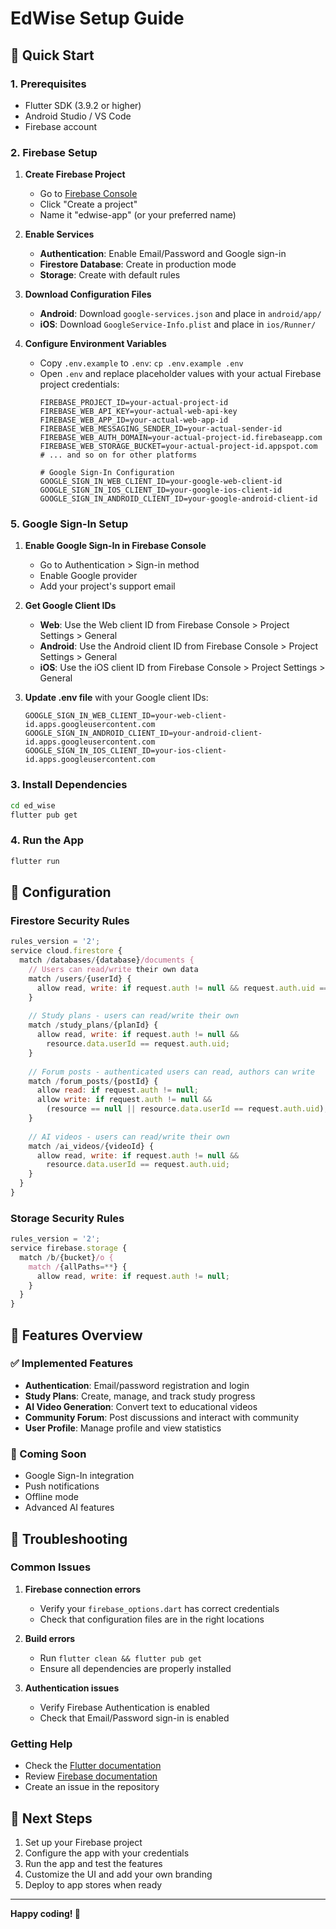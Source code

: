 # EdWise Setup Guide

## 🚀 Quick Start

### 1. Prerequisites
- Flutter SDK (3.9.2 or higher)
- Android Studio / VS Code
- Firebase account

### 2. Firebase Setup

1. **Create Firebase Project**
   - Go to [Firebase Console](https://console.firebase.google.com/)
   - Click "Create a project"
   - Name it "edwise-app" (or your preferred name)

2. **Enable Services**
   - **Authentication**: Enable Email/Password and Google sign-in
   - **Firestore Database**: Create in production mode
   - **Storage**: Create with default rules

3. **Download Configuration Files**
   - **Android**: Download `google-services.json` and place in `android/app/`
   - **iOS**: Download `GoogleService-Info.plist` and place in `ios/Runner/`

4. **Configure Environment Variables**
   - Copy `.env.example` to `.env`: `cp .env.example .env`
   - Open `.env` and replace placeholder values with your actual Firebase project credentials:
     ```
     FIREBASE_PROJECT_ID=your-actual-project-id
     FIREBASE_WEB_API_KEY=your-actual-web-api-key
     FIREBASE_WEB_APP_ID=your-actual-web-app-id
     FIREBASE_WEB_MESSAGING_SENDER_ID=your-actual-sender-id
     FIREBASE_WEB_AUTH_DOMAIN=your-actual-project-id.firebaseapp.com
     FIREBASE_WEB_STORAGE_BUCKET=your-actual-project-id.appspot.com
     # ... and so on for other platforms
     
     # Google Sign-In Configuration
     GOOGLE_SIGN_IN_WEB_CLIENT_ID=your-google-web-client-id
     GOOGLE_SIGN_IN_IOS_CLIENT_ID=your-google-ios-client-id
     GOOGLE_SIGN_IN_ANDROID_CLIENT_ID=your-google-android-client-id
     ```

### 5. Google Sign-In Setup

1. **Enable Google Sign-In in Firebase Console**
   - Go to Authentication > Sign-in method
   - Enable Google provider
   - Add your project's support email

2. **Get Google Client IDs**
   - **Web**: Use the Web client ID from Firebase Console > Project Settings > General
   - **Android**: Use the Android client ID from Firebase Console > Project Settings > General
   - **iOS**: Use the iOS client ID from Firebase Console > Project Settings > General

3. **Update .env file** with your Google client IDs:
   ```
   GOOGLE_SIGN_IN_WEB_CLIENT_ID=your-web-client-id.apps.googleusercontent.com
   GOOGLE_SIGN_IN_ANDROID_CLIENT_ID=your-android-client-id.apps.googleusercontent.com
   GOOGLE_SIGN_IN_IOS_CLIENT_ID=your-ios-client-id.apps.googleusercontent.com
   ```

### 3. Install Dependencies
```bash
cd ed_wise
flutter pub get
```

### 4. Run the App
```bash
flutter run
```

## 🔧 Configuration

### Firestore Security Rules
```javascript
rules_version = '2';
service cloud.firestore {
  match /databases/{database}/documents {
    // Users can read/write their own data
    match /users/{userId} {
      allow read, write: if request.auth != null && request.auth.uid == userId;
    }
    
    // Study plans - users can read/write their own
    match /study_plans/{planId} {
      allow read, write: if request.auth != null && 
        resource.data.userId == request.auth.uid;
    }
    
    // Forum posts - authenticated users can read, authors can write
    match /forum_posts/{postId} {
      allow read: if request.auth != null;
      allow write: if request.auth != null && 
        (resource == null || resource.data.userId == request.auth.uid);
    }
    
    // AI videos - users can read/write their own
    match /ai_videos/{videoId} {
      allow read, write: if request.auth != null && 
        resource.data.userId == request.auth.uid;
    }
  }
}
```

### Storage Security Rules
```javascript
rules_version = '2';
service firebase.storage {
  match /b/{bucket}/o {
    match /{allPaths=**} {
      allow read, write: if request.auth != null;
    }
  }
}
```

## 📱 Features Overview

### ✅ Implemented Features
- **Authentication**: Email/password registration and login
- **Study Plans**: Create, manage, and track study progress
- **AI Video Generation**: Convert text to educational videos
- **Community Forum**: Post discussions and interact with community
- **User Profile**: Manage profile and view statistics

### 🚧 Coming Soon
- Google Sign-In integration
- Push notifications
- Offline mode
- Advanced AI features

## 🐛 Troubleshooting

### Common Issues

1. **Firebase connection errors**
   - Verify your `firebase_options.dart` has correct credentials
   - Check that configuration files are in the right locations

2. **Build errors**
   - Run `flutter clean && flutter pub get`
   - Ensure all dependencies are properly installed

3. **Authentication issues**
   - Verify Firebase Authentication is enabled
   - Check that Email/Password sign-in is enabled

### Getting Help
- Check the [Flutter documentation](https://docs.flutter.dev/)
- Review [Firebase documentation](https://firebase.google.com/docs)
- Create an issue in the repository

## 🎯 Next Steps

1. Set up your Firebase project
2. Configure the app with your credentials
3. Run the app and test the features
4. Customize the UI and add your own branding
5. Deploy to app stores when ready

---

**Happy coding! 🚀**
